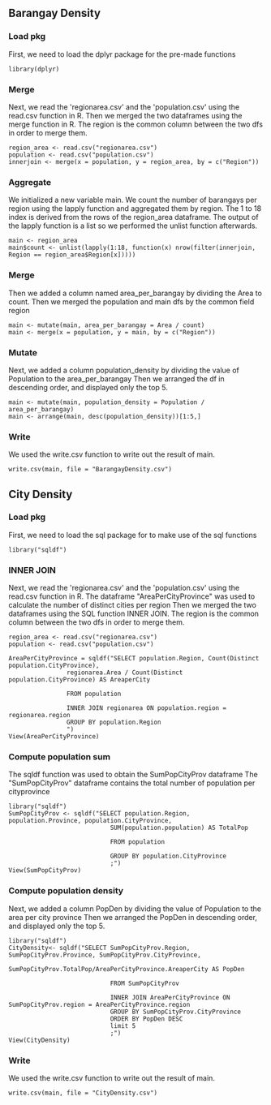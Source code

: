 ## Barangay Density

### Load pkg 
First, we need to load the dplyr package for the pre-made functions
```{r}
library(dplyr)
```

### Merge
Next, we read the 'regionarea.csv' and the 'population.csv' using the read.csv function in R.
Then we merged the two dataframes using the merge function in R.
The region is the common column between the two dfs in order to merge them.
```{r}
region_area <- read.csv("regionarea.csv")
population <- read.csv("population.csv")
innerjoin <- merge(x = population, y = region_area, by = c("Region"))
```

### Aggregate 
We initialized a new variable main.
We count the number of barangays per region using the lapply function and aggregated them by region.
The 1 to 18 index is derived from the rows of the region_area dataframe.
The output of the lapply function is a list so we performed the unlist function afterwards.
```{r}
main <- region_area
main$count <- unlist(lapply(1:18, function(x) nrow(filter(innerjoin, Region == region_area$Region[x]))))
```

### Merge
Then we added a column named area_per_barangay by dividing the Area to count.
Then we merged the population and main dfs by the common field region
```{r}
main <- mutate(main, area_per_barangay = Area / count)    
main <- merge(x = population, y = main, by = c("Region")) 
```

### Mutate
Next, we added a column population_density by dividing the value of Population to the area_per_barangay
Then we arranged the df in descending order, and displayed only the top 5.
```{r}
main <- mutate(main, population_density = Population / area_per_barangay)
main <- arrange(main, desc(population_density))[1:5,]
```

### Write
We used the write.csv function to write out the result of main.
```{r}
write.csv(main, file = "BarangayDensity.csv") 
```







## City Density

### Load pkg 
First, we need to load the sql package for to make use of the sql functions
```{r}
library("sqldf")
```

### INNER JOIN
Next, we read the 'regionarea.csv' and the 'population.csv' using the read.csv function in R.
The dataframe "AreaPerCityProvince" was used to calculate the number of distinct cities per region
Then we merged the two dataframes using the SQL function INNER JOIN.
The region is the common column between the two dfs in order to merge them.
```{r}
region_area <- read.csv("regionarea.csv")
population <- read.csv("population.csv")

AreaPerCityProvince = sqldf("SELECT population.Region, Count(Distinct population.CityProvince),
                regionarea.Area / Count(Distinct population.CityProvince) AS AreaperCity
                
                FROM population
                
                INNER JOIN regionarea ON population.region = regionarea.region
                GROUP BY population.Region
                ")
View(AreaPerCityProvince)
```

### Compute population sum 
The sqldf function was used to obtain the SumPopCityProv dataframe
The "SumPopCityProv" dataframe contains the total number of population per cityprovince
```{r}
library("sqldf")
SumPopCityProv <- sqldf("SELECT population.Region, population.Province, population.CityProvince,
                            SUM(population.population) AS TotalPop
                          
                            FROM population
                            
                            GROUP BY population.CityProvince
                            ;")
View(SumPopCityProv)
```

### Compute population density
Next, we added a column PopDen by dividing the value of Population to the area per city province
Then we arranged the PopDen in descending order, and displayed only the top 5.
```{r}
library("sqldf")
CityDensity<- sqldf("SELECT SumPopCityProv.Region, SumPopCityProv.Province, SumPopCityProv.CityProvince, 
                            SumPopCityProv.TotalPop/AreaPerCityProvince.AreaperCity AS PopDen
                            
                            FROM SumPopCityProv
                            
                            INNER JOIN AreaPerCityProvince ON SumPopCityProv.region = AreaPerCityProvince.region
                            GROUP BY SumPopCityProv.CityProvince
                            ORDER BY PopDen DESC
                            limit 5
                            ;")
View(CityDensity)
```

### Write
We used the write.csv function to write out the result of main.
```{r}
write.csv(main, file = "CityDensity.csv") 
```
